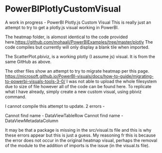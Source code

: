 # PowerBIPlotlyCustomVisual
A work in progress - PowerBI Plotly.js Custom Visual
This is really just an attempt to try to get a plotly.js visual working in PowerBI.

The heatmap folder, is alomost identical to the code provided here.https://github.com/mohaali/PowerBIExamples/tree/master/plotly
The code compiles but currently will only display a blank tile when imported.

The ScatterPlot.pbiviz, is a working plotly (I assume js) visual. It is from the same GitHub as above.

The other files show an attempt to try to migrate heatmap per this page. https://microsoft.github.io/PowerBI-visuals/docs/how-to-guide/migrating-to-powerbi-visuals-tools-3-0/
I was not able to upload the whole filesystem due to size of file however all of the code can be found here.
To replicate what I have already, simply create a new custom visual, using pbiviz command. 

I cannot compile this attempt to update. 2 errors - 

Cannot find name - DataViewTableRow
Cannot find name - DataViewMetadataColumn

It may be that a package is missing in the src/visual.ts file and this is why these errors appear but this is just a guess. My reasoning fr this is because the error does not occur in the original heatmap visual, perhaps the removal of the module to the addition of imports is the issue (in the visual.ts file).

